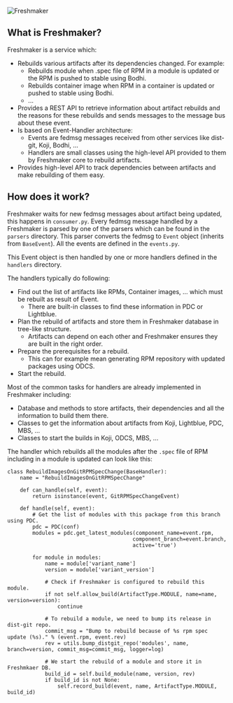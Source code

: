 ![Freshmaker](https://pagure.io/freshmaker/raw/master/f/logo.png)

## What is Freshmaker?

Freshmaker is a service which:

* Rebuilds various artifacts after its dependencies changed. For example:
    * Rebuilds module when .spec file of RPM in a module is updated or  the RPM is pushed to stable using Bodhi.
    * Rebuilds container image when RPM in a container is updated or pushed to stable using Bodhi.
    * ...
* Provides a REST API to retrieve information about artifact rebuilds and the reasons for these rebuilds and sends messages to the message bus about these event.
* Is based on Event-Handler architecture:
    * Events are fedmsg messages received from other services like dist-git, Koji, Bodhi, ...
    * Handlers are small classes using the high-level API provided to them by Freshmaker core to rebuild artifacts.
* Provides high-level API to track dependencies between artifacts and make rebuilding of them easy.

## How does it work?

Freshmaker waits for new fedmsg messages about artifact being updated,
this happens in `consumer.py`. Every fedmsg message handled by a Freshmaker
is parsed by one of the parsers which can be found in the `parsers` directory.
This parser converts the fedmsg to `Event` object (inherits from `BaseEvent`).
All the events are defined in the `events.py`.

This Event object is then handled by one or more handlers defined
in the `handlers` directory.

The handlers typically do following:

* Find out the list of artifacts like RPMs, Container images, ... which must be rebuilt as result of Event.
    * There are built-in classes to find these information in PDC or Lightblue.
* Plan the rebuild of artifacts and store them in Freshmaker database in tree-like structure.
    * Artifacts can depend on each other and Freshmaker ensures they are built in the right order.
* Prepare the prerequisites for a rebuild.
    * This can for example mean generating RPM repository with updated packages using ODCS.
* Start the rebuild.

Most of the common tasks for handlers are already implemented in Freshmaker including:

* Database and methods to store artifacts, their dependencies and all the information to build them there.
* Classes to get the information about artifacts from Koji, Lightblue, PDC, MBS, ...
* Classes to start the builds in Koji, ODCS, MBS, ...

The handler which rebuilds all the modules after the `.spec` file of RPM including in a module is updated can look like this:

    class RebuildImagesOnGitRPMSpecChange(BaseHandler):
        name = "RebuildImagesOnGitRPMSpecChange"

        def can_handle(self, event):
            return isinstance(event, GitRPMSpecChangeEvent)

        def handle(self, event):
            # Get the list of modules with this package from this branch using PDC.
            pdc = PDC(conf)
            modules = pdc.get_latest_modules(component_name=event.rpm,
                                            component_branch=event.branch,
                                            active='true')

            for module in modules:
                name = module['variant_name']
                version = module['variant_version']

                # Check if Freshmaker is configured to rebuild this module.
                if not self.allow_build(ArtifactType.MODULE, name=name, version=version):
                    continue

                # To rebuild a module, we need to bump its release in dist-git repo.
                commit_msg = "Bump to rebuild because of %s rpm spec update (%s)." % (event.rpm, event.rev)
                rev = utils.bump_distgit_repo('modules', name, branch=version, commit_msg=commit_msg, logger=log)

                # We start the rebuild of a module and store it in Freshmkaer DB.
                build_id = self.build_module(name, version, rev)
                if build_id is not None:
                    self.record_build(event, name, ArtifactType.MODULE, build_id)
